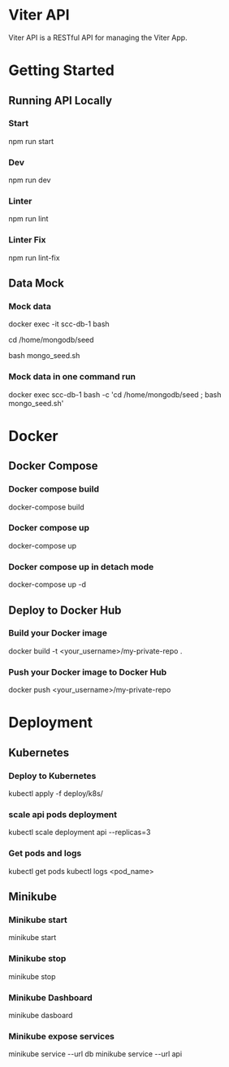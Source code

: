 # Viter API
Viter API is a RESTful API for managing the Viter App.

# Getting Started

## Running API Locally
### Start
npm run start

### Dev
npm run dev

### Linter
npm run lint

### Linter Fix 
npm run lint-fix

## Data Mock
### Mock data
docker exec -it scc-db-1 bash

cd /home/mongodb/seed

bash mongo_seed.sh

### Mock data in one command run 
docker exec scc-db-1 bash -c 'cd /home/mongodb/seed ; bash mongo_seed.sh' 

# Docker

## Docker Compose
### Docker compose build
docker-compose build

### Docker compose up
docker-compose up

### Docker compose up in detach mode
docker-compose up -d

## Deploy to Docker Hub

### Build your Docker image
docker build -t <your_username>/my-private-repo .

### Push your Docker image to Docker Hub
docker push <your_username>/my-private-repo

# Deployment

## Kubernetes
### Deploy to Kubernetes
kubectl apply -f deploy/k8s/

### scale api pods deployment
kubectl scale deployment api --replicas=3

### Get pods and logs
kubectl get pods
kubectl logs <pod_name>

## Minikube
### Minikube start
minikube start

### Minikube stop
minikube stop

### Minikube Dashboard
minikube dasboard

### Minikube expose services
minikube service --url db
minikube service --url api
